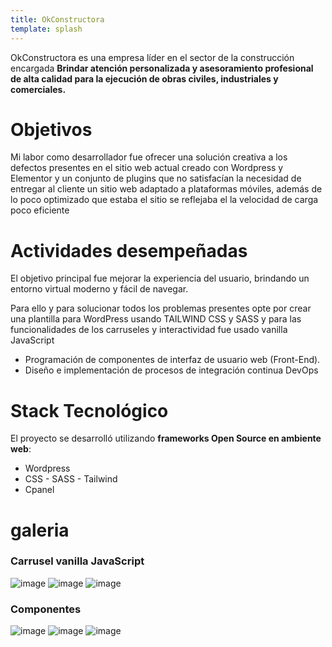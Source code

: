 ```yaml
---
title: OkConstructora
template: splash
---
```


OkConstructora es una empresa líder en el sector de la construcción encargada **Brindar atención personalizada y asesoramiento profesional de alta calidad para la ejecución de obras civiles, industriales y comerciales.**

# Objetivos

Mi labor como desarrollador fue ofrecer una solución creativa a los defectos presentes en el sitio web actual creado con Wordpress y Elementor y un conjunto de plugins que no satisfacían la necesidad de entregar al cliente un sitio web adaptado a plataformas móviles, además de lo poco optimizado que estaba el sitio se reflejaba el la velocidad de carga poco eficiente

# **Actividades desempeñadas**

El objetivo principal fue mejorar la experiencia del usuario, brindando un entorno virtual moderno y fácil de navegar. 

Para ello y para solucionar todos los problemas presentes opte por crear una plantilla para WordPress usando TAILWIND CSS y SASS y para las funcionalidades de los carruseles y interactividad fue usado vanilla JavaScript

- Programación de componentes de interfaz de usuario web (Front-End).
- Diseño e implementación de procesos de integración continua DevOps

# Stack Tecnológico

El proyecto se desarrolló utilizando **frameworks Open Source en ambiente web**:

- Wordpress
- CSS - SASS - Tailwind
- Cpanel

# galeria

### Carrusel vanilla JavaScript
![image](https://github.com/CodeRagnarok07/OKConstructora/assets/79159146/c3c1130f-cd3c-414f-bcfa-9cc2ad32740e)
![image](https://github.com/CodeRagnarok07/OKConstructora/assets/79159146/de220c54-801e-4975-b428-8a2583b9a39b)
![image](https://github.com/CodeRagnarok07/OKConstructora/assets/79159146/cc80211b-2993-453b-987f-f7af598243c1)

### Componentes
![image](https://github.com/CodeRagnarok07/OKConstructora/assets/79159146/e0a71339-4bc5-457a-b5c0-b5cddc75b2a1)
![image](https://github.com/CodeRagnarok07/OKConstructora/assets/79159146/061965a3-f64a-4ea7-bd9a-63b5e7f223e9)
![image](https://github.com/CodeRagnarok07/OKConstructora/assets/79159146/74a4cc24-66c5-4f04-bde8-51061ae6f626)
